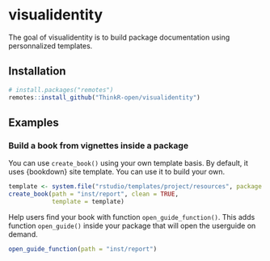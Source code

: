 
<!-- README.md is generated from README.Rmd. Please edit that file -->
visualidentity
==============

The goal of visualidentity is to build package documentation using personnalized templates.

Installation
------------

``` r
# install.packages("remotes")
remotes::install_github("ThinkR-open/visualidentity")
```

Examples
--------

### Build a book from vignettes inside a package

You can use `create_book()` using your own template basis. By default, it uses {bookdown} site template. You can use it to build your own.

``` r
template <- system.file("rstudio/templates/project/resources", package = "bookdown")
create_book(path = "inst/report", clean = TRUE,
            template = template)
```

Help users find your book with function `open_guide_function()`. This adds function `open_guide()` inside your package that will open the userguide on demand.

``` r
open_guide_function(path = "inst/report")
```

